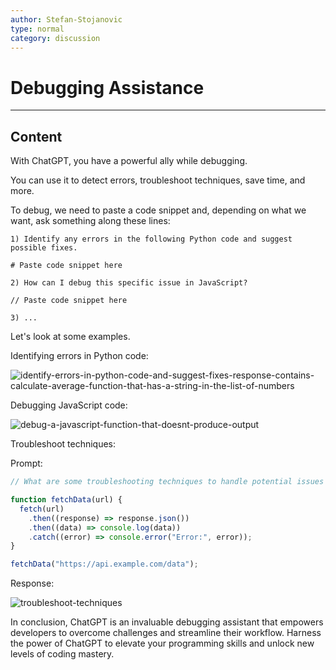 ```yaml
---
author: Stefan-Stojanovic
type: normal
category: discussion
---
```


# Debugging Assistance

---

## Content

With ChatGPT, you have a powerful ally while debugging.

You can use it to detect errors, troubleshoot techniques, save time, and more.

To debug, we need to paste a code snippet and, depending on what we want, ask something along these lines:

```plain-text
1) Identify any errors in the following Python code and suggest possible fixes.

# Paste code snippet here

2) How can I debug this specific issue in JavaScript?

// Paste code snippet here

3) ...
```

Let's look at some examples.

Identifying errors in Python code:

![identify-errors-in-python-code-and-suggest-fixes-response-contains-calculate-average-function-that-has-a-string-in-the-list-of-numbers](https://img.enkipro.com/5067f934912f3f2f276da3e2851c3174.png)

Debugging JavaScript code:

![debug-a-javascript-function-that-doesnt-produce-output](https://img.enkipro.com/b3856b896eb7eeeb74c9d13a81bafd7b.png)

Troubleshoot techniques:

Prompt:
```javascript
// What are some troubleshooting techniques to handle potential issues in this JavaScript code that fetches data from an API?

function fetchData(url) {
  fetch(url)
    .then((response) => response.json())
    .then((data) => console.log(data))
    .catch((error) => console.error("Error:", error));
}

fetchData("https://api.example.com/data");
```

Response:

![troubleshoot-techniques](https://img.enkipro.com/3b85a806b0f95f8b9fac0c61ca39add0.png)

In conclusion, ChatGPT is an invaluable debugging assistant that empowers developers to overcome challenges and streamline their workflow. Harness the power of ChatGPT to elevate your programming skills and unlock new levels of coding mastery.
